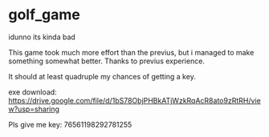 # golf_game
idunno its kinda bad

This game took much more effort than the previus, but i managed to make something somewhat better. Thanks to previus experience.

It should at least quadruple my chances of getting a key.

exe download: https://drive.google.com/file/d/1bS78ObjPHBkATjWzkRqAcR8ato9zRtRH/view?usp=sharing

Pls give me key: 76561198292781255
